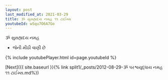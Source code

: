 ```yaml
---
layout: post
last_modified_at: 2021-03-29
title: ૐ સુસહ્યદય નમહ ૧૧ ટાઈમ્સ
youtubeId: wSqu7O6A7Go
---
```

 
 
 ૐ સુસહ્યદય નમહ  
 
 -  જેની મીઠી વાણી છે 
 
  
 
  
 
 
 
 
 
 


{% include youtubePlayer.html id=page.youtubeId %}
 
[Next]({{ site.baseurl }}{% link  split1/_posts/2012-08-29-ૐ પરશ્વયુદ્ધાય નમહ ૧૧ ટાઈમ્સ.md%})
 
